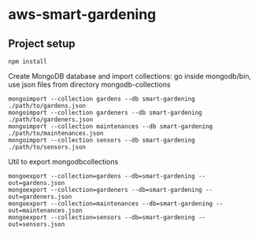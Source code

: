 # aws-smart-gardening

## Project setup
```
npm install
```

Create MongoDB database and import collections: go inside mongodb/bin, use json files from directory mongodb-collections

```
mongoimport --collection gardens --db smart-gardening ./path/to/gardens.json
mongoimport --collection gardeners --db smart-gardening ./path/to/gardeners.json
mongoimport --collection maintenances --db smart-gardening ./path/to/maintenances.json
mongoimport --collection sensors --db smart-gardening ./path/to/sensors.json
```


Util to export mongodbcollections

```
mongoexport --collection=gardens --db=smart-gardening --out=gardens.json
mongoexport --collection=gardeners --db=smart-gardening --out=gardeners.json
mongoexport --collection=maintenances --db=smart-gardening --out=maintenances.json
mongoexport --collection=sensors --db=smart-gardening --out=sensors.json
```
